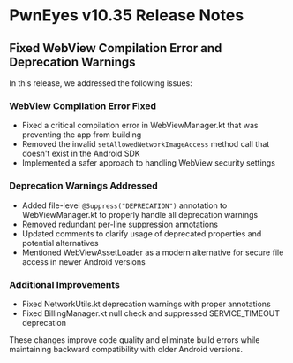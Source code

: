 # PwnEyes v10.35 Release Notes

## Fixed WebView Compilation Error and Deprecation Warnings

In this release, we addressed the following issues:

### WebView Compilation Error Fixed
- Fixed a critical compilation error in WebViewManager.kt that was preventing the app from building
- Removed the invalid `setAllowedNetworkImageAccess` method call that doesn't exist in the Android SDK
- Implemented a safer approach to handling WebView security settings

### Deprecation Warnings Addressed
- Added file-level `@Suppress("DEPRECATION")` annotation to WebViewManager.kt to properly handle all deprecation warnings
- Removed redundant per-line suppression annotations
- Updated comments to clarify usage of deprecated properties and potential alternatives
- Mentioned WebViewAssetLoader as a modern alternative for secure file access in newer Android versions

### Additional Improvements
- Fixed NetworkUtils.kt deprecation warnings with proper annotations
- Fixed BillingManager.kt null check and suppressed SERVICE_TIMEOUT deprecation

These changes improve code quality and eliminate build errors while maintaining backward compatibility with older Android versions.
